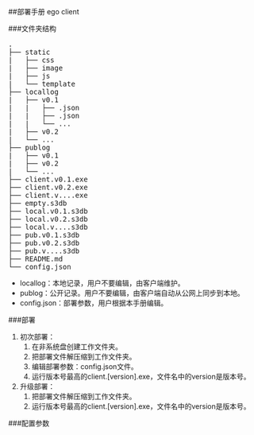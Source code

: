 ##部署手册
ego client

###文件夹结构
<pre>
.
├── static
|   ├── css
|   ├── image
|   ├── js
|   └── template
├── locallog  
|   ├── v0.1
|   |   ├── .json
|   |   ├── .json
|   |   └── ...
|   ├── v0.2
|   └── ... 
├── publog  
|   ├── v0.1
|   ├── v0.2
|   └── ...
├── client.v0.1.exe
├── client.v0.2.exe
├── client.v....exe
├── empty.s3db
├── local.v0.1.s3db
├── local.v0.2.s3db
├── local.v....s3db
├── pub.v0.1.s3db
├── pub.v0.2.s3db
├── pub.v....s3db
├── README.md
└── config.json
</pre>

* locallog：本地记录，用户不要编辑，由客户端维护。
* publog：公开记录。用户不要编辑，由客户端自动从公网上同步到本地。
* config.json：部署参数，用户根据本手册编辑。


###部署
1. 初次部署：
	1. 在非系统盘创建工作文件夹。
	2. 把部署文件解压缩到工作文件夹。
	3. 编辑部署参数：config.json文件。
	4. 运行版本号最高的client.[version].exe，文件名中的version是版本号。
2. 升级部署：
	1. 把部署文件解压缩到工作文件夹。
	2. 运行版本号最高的client.[version].exe，文件名中的version是版本号。

###配置参数
